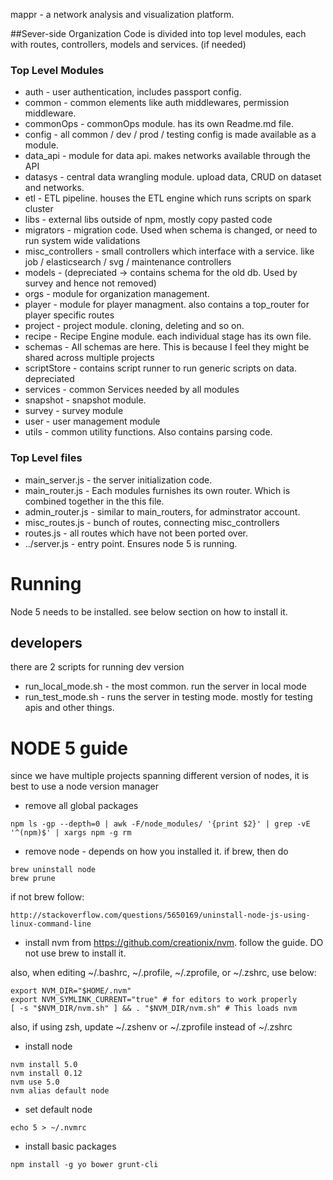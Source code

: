 mappr - a network analysis and visualization platform.


##Sever-side Organization
Code is divided into top level modules, each with routes, controllers, models and services. (if needed) 

### Top Level Modules

* auth - user authentication, includes passport config.
* common - common elements like auth middlewares, permission middleware.
* commonOps - commonOps module. has its own Readme.md file.
* config - all common / dev / prod / testing config is made available as a module.
* data_api - module for data api. makes networks available through the API
* datasys - central data wrangling module. upload data, CRUD on dataset and networks.
* etl - ETL pipeline. houses the ETL engine which runs scripts on spark cluster
* libs - external libs outside of npm, mostly copy pasted code
* migrators - migration code. Used when schema is changed, or need to run system wide validations
* misc_controllers - small controllers which interface with a service. like job / elasticsearch / svg / maintenance controllers
* models - (depreciated -> contains schema for the old db. Used by survey and hence not removed)
* orgs - module for organization management.
* player - module for player managment. also contains a top_router for player specific routes
* project - project module. cloning, deleting and so on.
* recipe - Recipe Engine module. each individual stage has its own file.
* schemas - All schemas are here. This is because I feel they might be shared across multiple projects
* scriptStore - contains script runner to run generic scripts on data. depreciated
* services - common Services needed by all modules
* snapshot - snapshot module.
* survey - survey module
* user - user management module
* utils - common utility functions. Also contains parsing code.

### Top Level files
- main_server.js - the server initialization code. 
- main_router.js - Each modules furnishes its own router. Which is combined together in the this file. 
- admin_router.js - similar to main_routers, for adminstrator account. 
- misc_routes.js - bunch of routes, connecting misc_controllers
- routes.js - all routes which have not been ported over.
- ../server.js - entry point. Ensures node 5 is running.

# Running
Node 5 needs to be installed. see below section on how to install it.
## developers
there are 2 scripts for running dev version

* run_local_mode.sh - the most common. run the server in local mode
* run_test_mode.sh - runs the server in testing mode. mostly for testing apis and other things.

# NODE 5 guide

since we have multiple projects spanning different version of nodes, it is best to use a node version manager

* remove all global packages
```
npm ls -gp --depth=0 | awk -F/node_modules/ '{print $2}' | grep -vE '^(npm)$' | xargs npm -g rm
```

* remove node -
depends on how you installed it. if brew, then do
```
brew uninstall node
brew prune
```
if not brew follow:
```
http://stackoverflow.com/questions/5650169/uninstall-node-js-using-linux-command-line
```

* install nvm from https://github.com/creationix/nvm. follow the guide. DO not use brew to install it.

also, when editing ~/.bashrc, ~/.profile, ~/.zprofile, or ~/.zshrc, use below:
```
export NVM_DIR="$HOME/.nvm"
export NVM_SYMLINK_CURRENT="true" # for editors to work properly
[ -s "$NVM_DIR/nvm.sh" ] && . "$NVM_DIR/nvm.sh" # This loads nvm
```
also, if using zsh, update ~/.zshenv or ~/.zprofile instead of ~/.zshrc

* install node
```
nvm install 5.0
nvm install 0.12
nvm use 5.0
nvm alias default node
```
* set default node
```
echo 5 > ~/.nvmrc
```
* install basic packages
```
npm install -g yo bower grunt-cli
```
